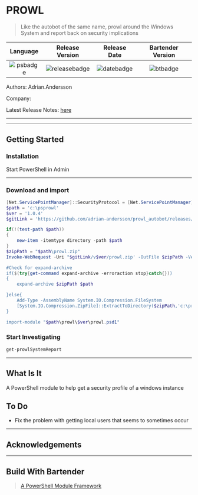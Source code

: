 # PROWL


> Like the autobot of the same name, prowl around the Windows System and report back on security implications

[releasebadge]: https://img.shields.io/static/v1.svg?label=version&message=1.0.3&color=blue
[datebadge]: https://img.shields.io/static/v1.svg?label=Date&message=2021-03-15&color=yellow
[psbadge]: https://img.shields.io/static/v1.svg?label=PowerShell&message=4.0.0&color=5391FE&logo=powershell
[btbadge]: https://img.shields.io/static/v1.svg?label=bartender&message=6.2.0&color=0B2047


| Language | Release Version | Release Date | Bartender Version |
|:-------------------:|:-------------------:|:-------------------:|:-------------------:|
|![psbadge]|![releasebadge]|![datebadge]|![btbadge]|


Authors: Adrian.Andersson

Company:  

Latest Release Notes: [here](./documentation/1.0.1/release.md)

***

<!--Bartender Dynamic Header -- Code Below Here -->



***
##  Getting Started

### Installation
Start PowerShell in Admin

---

### Download and import


```powershell
[Net.ServicePointManager]::SecurityProtocol = [Net.ServicePointManager]::SecurityProtocol -bor [Net.SecurityProtocolType]::Tls12
$path = 'c:\psprowl'
$ver = '1.0.4'
$gitLink = 'https://github.com/adrian-andersson/prowl_autobot/releases/download'

if(!(test-path $path))
{
    new-item -itemtype directory -path $path
}
$zipPath = "$path\prowl.zip"
Invoke-WebRequest -Uri "$gitLink/v$ver/prowl.zip' -OutFile $zipPath -Verbose -UseBasicParsing

#Check for expand-archive
if($(try{get-command expand-archive -erroraction stop}catch{}))
{
    expand-archive $zipPath $path

}else{
    Add-Type -AssemblyName System.IO.Compression.FileSystem
    [System.IO.Compression.ZipFile]::ExtractToDirectory($zipPath,'c:\prowl\')
}

import-module "$path\prowl\$ver\prowl.psd1"
```

### Start Investigating

```powershell
get-prowlSystemReport

```

***
## What Is It
A PowerShell module to help get a security profile of a windows instance

## To Do

 - Fix the problem with getting local users that seems to sometimes occur

***
## Acknowledgements



<!--Bartender Link, please leave this here if you make use of this module -->
***

## Build With Bartender
> [A PowerShell Module Framework](https://github.com/DomainGroupOSS/bartender)

